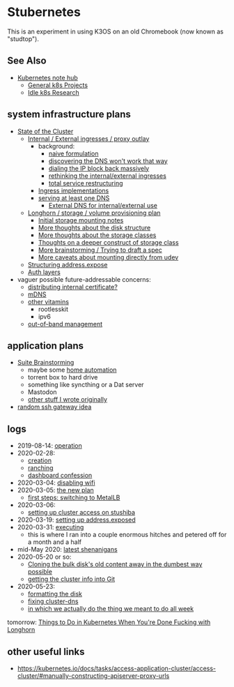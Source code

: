 # Stubernetes

This is an experiment in using K3OS on an old Chromebook (now known as "studtop").

## See Also

- [Kubernetes note hub](f7ab56ca-06db-4c96-808f-4d0b0ee47819.md)
  - [General k8s Projects](950653f7-1ddf-4a58-a8bd-e3d2df544bb4.md)
  - [Idle k8s Research](fe193832-2ffa-4cd4-a458-ec2c73cbe9b3.md)

## system infrastructure plans

- [State of the Cluster](a4389025-9425-4fe1-ab3b-8d086bce6a13.md)
  - [Internal / External ingresses / proxy outlay](911b54f8-89e0-4b92-a07c-cfee57f69d7a.md)
    - background:
      - [naive formulation](aea5717c-3578-4b53-a070-7677e36b1d04.md)
      - [discovering the DNS won't work that way](515478b1-74db-434c-9949-1053d46aa653.md)
      - [dialing the IP block back massively](07e52fe5-91ae-4f98-a565-dcf10e3232c2.md)
      - [rethinking the internal/external ingresses](2bb638db-594b-448d-a643-988be98d612c.md)
      - [total service restructuring](de490ea9-f480-4e03-a671-0d1173753c53.md)
    - [Ingress implementations](948d361e-7a98-43a0-9bad-37bc4ff982ec.md)
    - [serving at least one DNS](ce6da281-bfd6-4c42-a1e9-31e8fda39c08.md)
      - [External DNS for internal/external use](5027bedf-e8e5-4900-ac7f-c988a4b89b32.md)
  - [Longhorn / storage / volume provisioning plan](4359d3b6-185b-40b3-8f00-64c8f1b4b528.md)
    - [Initial storage mounting notes](b07a7c96-040d-405a-aa7f-92e401feede8.md)
    - [More thoughts about the disk structure](1cf35c69-7e2c-42ba-ac03-ee5258cf426a.md)
    - [More thoughts about the storage classes](c3e85735-1074-4db1-aa59-bf38afb16fa3.md)
    - [Thoughts on a deeper construct of storage class](ec256287-bb4b-4ed3-9417-72f37eb4d063.md)
    - [More brainstorming / Trying to draft a spec](382b0264-cc60-4e4a-a7ad-72935a2ee6fd.md)
    - [More caveats about mounting directly from udev](4150a6ea-5ebc-4e88-9ab5-a9951710a4bc.md)
  - [Structuring address.expose](cc62331b-165f-445a-ac1c-7166e0d25591.md)
  - [Auth layers](3742c69e-5707-449a-a23c-ae56f2931114.md)
- vaguer possible future-addressable concerns:
  - [distributing internal certificate?](b07aa324-ac8d-4b4d-99d2-d0dd11168b4a.md)
  - [mDNS](7aac9bcb-56da-4767-88e2-fc7e36fe4a1a.md)
  - [other vitamins](6eaacf19-314a-4d54-a197-8ee0430f6273.md)
    - rootlesskit
    - ipv6
  - [out-of-band management](4c4ef560-d283-4665-8fcb-25c2addd9253.md)

## application plans

- [Suite Brainstorming](a6b94843-8569-4a45-a25d-ae69a2d9fc22.md)
  - maybe some [home automation](92b3ba74-2df9-4879-9e9c-234421cece41.md)
  - torrent box to hard drive
  - something like syncthing or a Dat server
  - Mastodon
  - [other stuff I wrote originally](aea5717c-3578-4b53-a070-7677e36b1d04.md)
- [random ssh gateway idea](b2c1365f-1a45-40a7-a853-1863eef58c38.md)

## logs

- 2019-08-14: [operation](7c4b615a-033c-4230-97f7-0e91139b5c9a.md)
- 2020-02-28:
  - [creation](c83c7062-d45b-411b-9420-0db45f85be2b.md)
  - [ranching](8feab719-bfad-45ac-938e-3ccb9f8c9e72.md)
  - [dashboard confession](45fb7e26-f342-4cd3-814c-5e9ac43af602.md)
- 2020-03-04: [disabling wifi](8e14bac7-619e-42a3-9730-8355005383c5.md)
- 2020-03-05: [the new plan](aea5717c-3578-4b53-a070-7677e36b1d04.md)
  - [first steps: switching to MetalLB](27f5f508-d869-4292-9036-30fc0ccaf014.md)
- 2020-03-06:
  - [setting up cluster access on stushiba](b9a55188-647f-4cd0-ab69-6df7e25ccb24.md)
- 2020-03-19: [setting up address.exposed](07e52fe5-91ae-4f98-a565-dcf10e3232c2.md)
- 2020-03-31: [executing](515478b1-74db-434c-9949-1053d46aa653.md)
  - this is where I ran into a couple enormous hitches and petered off for a month and a half
- mid-May 2020: [latest shenanigans](de490ea9-f480-4e03-a671-0d1173753c53.md)
- 2020-05-20 or so:
  - [Cloning the bulk disk's old content away in the dumbest way possible](50db1a39-be99-42ff-ab74-ab0661d0ca2d.md)
  - [getting the cluster info into Git](a66292a0-b50c-42ac-971b-5cc23cf6e91a.md)
- 2020-05-23:
  - [formatting the disk](d5d05f3d-21b7-4445-ac6b-8d0e3f483f37.md)
  - [fixing cluster-dns](38a68c9c-c6af-43a8-a24c-2d2300528464.md)
  - [in which we actually do the thing we meant to do all week](965ae40d-d67d-4adc-aef6-727290dc44c4.md)

tomorrow: [Things to Do in Kubernetes When You're Done Fucking with Longhorn](3bfb1a24-ca82-41f0-a2b0-fa8a0ba7d8b8.md)

## other useful links

- https://kubernetes.io/docs/tasks/access-application-cluster/access-cluster/#manually-constructing-apiserver-proxy-urls
